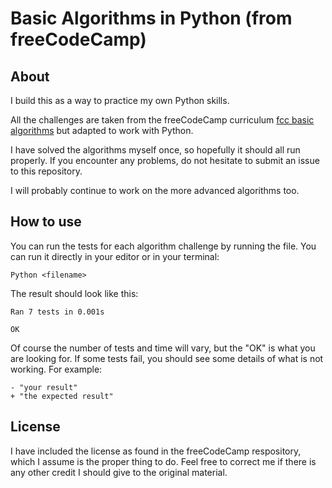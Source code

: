 # Basic Algorithms in Python (from freeCodeCamp)

## About

I build this as a way to practice my own Python skills.

All the challenges are taken from the freeCodeCamp curriculum [fcc basic algorithms](https://www.freecodecamp.org/learn/javascript-algorithms-and-data-structures) but adapted to work with Python. 

I have solved the algorithms myself once, so hopefully it should all run properly. If you encounter any problems, do not hesitate to submit an issue to this repository. 

I will probably continue to work on the more advanced algorithms too. 

## How to use

You can run the tests for each algorithm challenge by running the file. You can run it directly in your editor or in your terminal: 

```console
Python <filename>

```

The result should look like this:
```console
Ran 7 tests in 0.001s

OK
```
Of course the number of tests and time will vary, but the "OK" is what you are looking for. If some tests fail, you should see some details of what is not working. For example:

```
- "your result"
+ "the expected result"
```

## License

I have included the license as found in the freeCodeCamp respository, which I assume is the proper thing to do. Feel free to correct me if there is any other credit I should give to the original material. 




